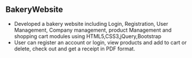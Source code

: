 ## BakeryWebsite
* Developed a bakery website including Login, Registration, User Management, Company
management, product Management and shopping cart modules using HTML5,CSS3,jQuery,Bootstrap
* User can register an account or login, view products and add to cart or delete, check out and get a receipt in PDF format.
